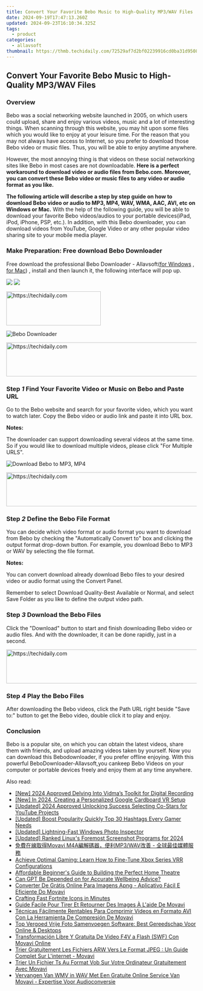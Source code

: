 ```yaml
---
title: Convert Your Favorite Bebo Music to High-Quality MP3/WAV Files
date: 2024-09-19T17:47:13.260Z
updated: 2024-09-23T16:10:34.325Z
tags:
  - product
categories:
  - allavsoft
thumbnail: https://thmb.techidaily.com/72529af7d2bf02239916cd0ba31d950846919ac8ac9ff5b071dc373f5d27eae7.jpg
---
```


## Convert Your Favorite Bebo Music to High-Quality MP3/WAV Files

### Overview

Bebo was a social networking website launched in 2005, on which users could upload, share and enjoy various videos, music and a lot of interesting things. When scanning through this website, you may hit upon some files which you would like to enjoy at your leisure time. For the reason that you may not always have access to Internet, so you prefer to download those Bebo video or music files. Thus, you will be able to enjoy anytime anywhere.

However, the most annoying thing is that videos on these social networking sites like Bebo in most cases are not downloadable. **Here is a perfect workaround to download video or audio files from Bebo.com. Moreover, you can convert these Bebo video or music files to any video or audio format as you like.**

**The following article will describe a step by step guide on how to download Bebo video or audio to MP3, MP4, WAV, WMA, AAC, AVI, etc on Windows or Mac.** With the help of the following guide, you will be able to download your favorite Bebo videos/audios to your portable devices(iPad, iPod, iPhone, PSP, etc.). In addition, with this Bebo downloader, you can download videos from YouTube, Google Video or any other popular video sharing site to your mobile media player.

### Make Preparation: Free download Bebo Downloader

Free download the professional Bebo Downloader - Allavsoft([for Windows](https://tools.techidaily.com/allavsoft/products/) , [for Mac](https://tools.techidaily.com/allavsoft/products/)) , install and then launch it, the following interface will pop up.

[![](https://www.allavsoft.com/how-to/../images/how-to/free-download-win.jpg)](https://tools.techidaily.com/allavsoft/products/) [![](https://www.allavsoft.com/how-to/../images/how-to/free-download-mac.jpg)](https://tools.techidaily.com/allavsoft/products/)

<!-- affiliate ads begin -->
<a href="https://review-au.sjv.io/c/5597632/2098705/14409" target="_top" id="2098705">
  <img src="//a.impactradius-go.com/display-ad/14409-2098705" border="0" alt="https://techidaily.com" width="250" height="90"/>
</a>
<img height="0" width="0" src="https://review-au.sjv.io/i/5597632/2098705/14409" style="position:absolute;visibility:hidden;" border="0" />
<!-- affiliate ads end -->

![Bebo Downloader](https://www.allavsoft.com/how-to/../images/allavsoft/screen-shot-600.jpg)

<!-- affiliate ads begin -->
<a href="https://ephamedtechinc.pxf.io/c/5597632/2136612/26400" target="_top" id="2136612">
  <img src="//a.impactradius-go.com/display-ad/26400-2136612" border="0" alt="https://techidaily.com" width="728" height="90"/>
</a>
<img height="0" width="0" src="https://ephamedtechinc.pxf.io/i/5597632/2136612/26400" style="position:absolute;visibility:hidden;" border="0" />
<!-- affiliate ads end -->

### Step _1_ Find Your Favorite Video or Music on Bebo and Paste URL

Go to the Bebo website and search for your favorite video, which you want to watch later. Copy the Bebo video or audio link and paste it into URL box.

**Notes:**

The downloader can support downloading several videos at the same time. So if you would like to download multiple videos, please click "For Multiple URLS".

![Download Bebo to MP3, MP4](https://www.allavsoft.com/how-to/../images/how-to/bebo-mp3-download/bebo-mp3-download.jpg)

<!-- affiliate ads begin -->
<a href="https://smilemakers.pxf.io/c/5597632/2123899/26106" target="_top" id="2123899">
  <img src="//a.impactradius-go.com/display-ad/26106-2123899" border="0" alt="https://techidaily.com" width="728" height="90"/>
</a>
<img height="0" width="0" src="https://smilemakers.pxf.io/i/5597632/2123899/26106" style="position:absolute;visibility:hidden;" border="0" />
<!-- affiliate ads end -->

### Step _2_ Define the Bebo File Format

You can decide which video format or audio format you want to download from Bebo by checking the "Automatically Convert to" box and clicking the output format drop-down button. For example, you download Bebo to MP3 or WAV by selecting the file format.

**Notes:**

You can convert download already download Bebo files to your desired video or audio format using the Convert Panel.

Remember to select Download Quality-Best Available or Normal, and select Save Folder as you like to define the output video path.

### Step _3_ Download the Bebo Files

Click the "Download" button to start and finish downloading Bebo video or audio files. And with the downloader, it can be done rapidly, just in a second.

<!-- affiliate ads begin -->
<a href="https://imp.i357552.net/c/5597632/1001446/11832" target="_top" id="1001446">
  <img src="//a.impactradius-go.com/display-ad/11832-1001446" border="0" alt="https://techidaily.com" width="728" height="90"/>
</a>
<img height="0" width="0" src="https://imp.i357552.net/i/5597632/1001446/11832" style="position:absolute;visibility:hidden;" border="0" />
<!-- affiliate ads end -->

### Step _4_ Play the Bebo Files

After downloading the Bebo videos, click the Path URL right beside "Save to:" button to get the Bebo video, double click it to play and enjoy.

### Conclusion

Bebo is a popular site, on which you can obtain the latest videos, share them with friends, and upload amazing videos taken by yourself. Now you can download this Bebodownloader, if you prefer offline enjoying. With this powerful BeboDownloader-Allavsoft,you cankeep Bebo Videos on your computer or portable devices freely and enjoy them at any time anywhere.

<ins class="adsbygoogle"
     style="display:block"
     data-ad-format="autorelaxed"
     data-ad-client="ca-pub-7571918770474297"
     data-ad-slot="1223367746"></ins>

<ins class="adsbygoogle"
     style="display:block"
     data-ad-client="ca-pub-7571918770474297"
     data-ad-slot="8358498916"
     data-ad-format="auto"
     data-full-width-responsive="true"></ins>

<span class="atpl-alsoreadstyle">Also read:</span>
<div><ul>
<li><a href="https://screen-sharing-recording.techidaily.com/new-2024-approved-delving-into-vidmas-toolkit-for-digital-recording/"><u>[New] 2024 Approved Delving Into Vidma’s Toolkit for Digital Recording</u></a></li>
<li><a href="https://fox-hovers.techidaily.com/new-in-2024-creating-a-personalized-google-cardboard-vr-setup/"><u>[New] In 2024, Creating a Personalized Google Cardboard VR Setup</u></a></li>
<li><a href="https://youtube-webster.techidaily.com/ed-2024-approved-unlocking-success-selecting-co-stars-for-youtube-projects/"><u>[Updated] 2024 Approved Unlocking Success Selecting Co-Stars for YouTube Projects</u></a></li>
<li><a href="https://youtube-sure.techidaily.com/ed-boost-popularity-quickly-top-30-hashtags-every-gamer-needs/"><u>[Updated] Boost Popularity Quickly Top 30 Hashtags Every Gamer Needs</u></a></li>
<li><a href="https://article-posts.techidaily.com/updated-lightning-fast-windows-photo-inspector/"><u>[Updated] Lightning-Fast Windows Photo Inspector</u></a></li>
<li><a href="https://screen-recording.techidaily.com/updated-ranked-linuxs-foremost-screenshot-programs-for-2024/"><u>[Updated] Ranked Linux's Foremost Screenshot Programs for 2024</u></a></li>
<li><a href="https://win-comparisons.techidaily.com/movavi-m4amp3wav/"><u>免費在線取得Movavi M4A編解碼器，便利MP3/WAV改善 - 全球最佳媒體服務</u></a></li>
<li><a href="https://games-able.techidaily.com/achieve-optimal-gaming-learn-how-to-fine-tune-xbox-series-vrr-configurations/"><u>Achieve Optimal Gaming: Learn How to Fine-Tune Xbox Series VRR Configurations</u></a></li>
<li><a href="https://techtrends.techidaily.com/affordable-beginners-guide-to-building-the-perfect-home-theatre/"><u>Affordable Beginner's Guide to Building the Perfect Home Theatre</u></a></li>
<li><a href="https://tech-revival.techidaily.com/can-gpt-be-depended-on-for-accurate-wellbeing-advice/"><u>Can GPT Be Depended on for Accurate Wellbeing Advice?</u></a></li>
<li><a href="https://win-comparisons.techidaily.com/converter-de-gratis-online-para-imagens-apng-aplicativo-facil-e-eficiente-do-movavi/"><u>Converter De Grátis Online Para Imagens Apng - Aplicativo Fácil E Eficiente Do Movavi</u></a></li>
<li><a href="https://youtube-lab.techidaily.com/ing-fast-fortnite-icons-in-minutes/"><u>Crafting Fast Fortnite Icons in Minutes</u></a></li>
<li><a href="https://win-comparisons.techidaily.com/guide-facile-pour-tirer-et-retourner-des-images-a-laide-de-movavi/"><u>Guide Facile Pour Tirer Et Retourner Des Images À L'aide De Movavi</u></a></li>
<li><a href="https://win-comparisons.techidaily.com/tecnicas-facilmente-rentables-para-comprimir-videos-en-formato-avi-con-la-herramienta-de-compresion-de-movavi/"><u>Técnicas Fácilmente Rentables Para Comprimir Vídeos en Formato AVI Con La Herramienta De Compresión De Movavi</u></a></li>
<li><a href="https://win-comparisons.techidaily.com/top-vergoed-vrije-foto-samenvoegen-software-best-gereedschap-voor-online-and-desktops/"><u>Top Vergoed Vrije Foto Samenvoegen Software: Best Gereedschap Voor Online & Desktops</u></a></li>
<li><a href="https://win-comparisons.techidaily.com/transformacion-libre-y-gratuita-de-video-f4v-a-flash-swf-con-movavi-online/"><u>Transformación Libre Y Gratuita De Video F4V a Flash (SWF) Con Movavi Online</u></a></li>
<li><a href="https://win-comparisons.techidaily.com/trier-gratuitement-les-fichiers-arw-vers-le-format-jpeg-un-guide-complet-sur-linternet-movavi/"><u>Trier Gratuitement Les Fichiers ARW Vers Le Format JPEG : Un Guide Complet Sur L'internet - Movavi</u></a></li>
<li><a href="https://win-comparisons.techidaily.com/trier-un-fichier-ts-au-format-vob-sur-votre-ordinateur-gratuitement-avec-movavi/"><u>Trier Un Fichier Ts Au Format Vob Sur Votre Ordinateur Gratuitement Avec Movavi</u></a></li>
<li><a href="https://win-comparisons.techidaily.com/vervangen-van-wmv-in-wav-met-een-gratuite-online-service-van-movavi-expertise-voor-audioconversie/"><u>Vervangen Van WMV in WAV Met Een Gratuite Online Service Van Movavi - Expertise Voor Audioconversie</u></a></li>
</ul></div>

